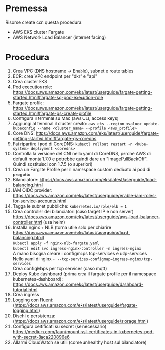 # Premessa
Risorse create con questa procedura:
- AWS EKS cluster Fargate
- AWS Network Load Balancer (internet facing)

# Procedura
1. Crea VPC (DNS hostname -> Enable), subnet e route tables
2. ECR: crea VPC endpoint per "dkr" e "api"  
3. Crea cluster EKS  
4. Pod execution role: https://docs.aws.amazon.com/eks/latest/userguide/fargate-getting-started.html#fargate-sg-pod-execution-role  
5. Fargate profile: https://docs.aws.amazon.com/eks/latest/userguide/fargate-getting-started.html#fargate-gs-create-profile  
6. Configura il terminal su Mac (aws CLI, access keys)  
7. Aggiungi al terminal il cluster creato: ``` aws eks --region <value> update-kubeconfig --name <cluster_name> --profile <aws_profile> ```  
8. Core DNS: https://docs.aws.amazon.com/eks/latest/userguide/fargate-getting-started.html#fargate-gs-coredns  
9. Fai ripartire i pod di CoreDNS: ``` kubectl rollout restart -n <kube-system> deployment <coredns> ```
10. Controlla la versione del CNI nello yaml di CoreDNS, perchè AWS di default monta 1.7.0 e potrebbe quindi dare un "ImagePullBackOff". Quindi sostituisci con 1.7.5 (o superiori)     
11. Crea un Fargate Profile per il namespace custom dedicato ai pod di progetto  
12. Bilanciatore: https://docs.aws.amazon.com/eks/latest/userguide/load-balancing.html  
13. IAM OIDC provider: https://docs.aws.amazon.com/eks/latest/userguide/enable-iam-roles-for-service-accounts.html  
14. Tagga le subnet pubbliche: ``` kubernetes.io/role/elb = 1 ```
15. Crea controller dei bilanciatori (caso target IP e non server) https://docs.aws.amazon.com/eks/latest/userguide/aws-load-balancer-controller.html (usa helm)
16. Installa nginx + NLB (torna utile solo per chiarire https://docs.aws.amazon.com/eks/latest/userguide/load-balancing.html)  
    ``` Kubectl apply -f nginx-nlb-fargate.yaml ```   
    ``` kubectl edit svc ingress-nginx-controller -n ingress-nginx ```  
		A mano bisogna creare i configmaps tcp-services e udp-services  
		Nello yaml di nginx ``` - --tcp-services-configmap=ingress-nginx/tcp-services ```  
		Crea configMaps per tcp services (caso mqtt)  
15. Deploy Kube dashboard (prima crea il fargate profile per il namespace kubernetes-dashboard): https://docs.aws.amazon.com/eks/latest/userguide/dashboard-tutorial.html  
16. Crea ingress
17. Logging con Fluent: (https://docs.aws.amazon.com/eks/latest/userguide/fargate-logging.html)  
18. Dischi e persistenza: (https://docs.aws.amazon.com/eks/latest/userguide/storage.html)  
19. Configura certificati su secret (se necessario) https://medium.com/faun/mount-ssl-certificates-in-kubernetes-pod-with-secret-8aca220896e6  
20. Allarmi CloudWatch se utili (come unhealthy host sul bilanciatore)  
